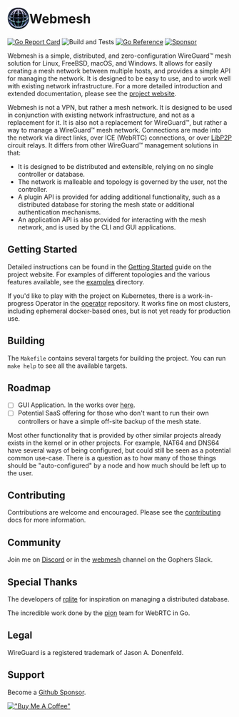 <h1 style="text-align: left"><img align="center" height="50" src="img/webmesh.png" style="margin-top: -7px;">Webmesh</h1>

[![Go Report Card](https://goreportcard.com/badge/github.com/webmeshproj/webmesh)](https://goreportcard.com/report/github.com/webmeshproj/webmesh)
![Build and Tests](https://github.com/webmeshproj/webmesh/actions/workflows/ci.yaml/badge.svg)
[![Go Reference](https://pkg.go.dev/badge/github.com/webmeshproj/webmesh.svg)](https://pkg.go.dev/github.com/webmeshproj/webmesh)
[![Sponsor](https://img.shields.io/static/v1?label=Sponsor&message=%E2%9D%A4&logo=GitHub&color=%23fe8e86)](https://github.com/sponsors/webmeshproj)

Webmesh is a simple, distributed, and zero-configuration WireGuard™ mesh solution for Linux, FreeBSD, macOS, and Windows.
It allows for easily creating a mesh network between multiple hosts, and provides a simple API for managing the network.
It is designed to be easy to use, and to work well with existing network infrastructure.
For a more detailed introduction and extended documentation, please see the [project website](https://webmeshproj.github.io).

Webmesh is not a VPN, but rather a mesh network.
It is designed to be used in conjunction with existing network infrastructure, and not as a replacement for it.
It is also not a replacement for WireGuard™, but rather a way to manage a WireGuard™ mesh network.
Connections are made into the network via direct links, over ICE (WebRTC) connections, or over [LibP2P](https://libp2p.io/) circuit relays.
It differs from other WireGuard™ management solutions in that:

- It is designed to be distributed and extensible, relying on no single controller or database.
- The network is malleable and topology is governed by the user, not the controller.
- A plugin API is provided for adding additional functionality, such as a distributed database for storing the mesh state or additional authentication mechanisms.
- An application API is also provided for interacting with the mesh network, and is used by the CLI and GUI applications.

## Getting Started

Detailed instructions can be found in the [Getting Started](https://webmeshproj.github.io/documentation/getting-started/) guide on the project website.
For examples of different topologies and the various features available, see the [examples](examples/) directory.

If you'd like to play with the project on Kubernetes, there is a work-in-progress Operator in the [operator](https://github.com/webmeshproj/operator/) repository.
It works fine on most clusters, including ephemeral docker-based ones, but is not yet ready for production use.

## Building

The `Makefile` contains several targets for building the project.
You can run `make help` to see all the available targets.

## Roadmap

- [ ] GUI Application. In the works over [here](https://github.com/webmeshproj/app).
- [ ] Potential SaaS offering for those who don't want to run their own controllers or have a simple off-site backup of the mesh state.

Most other functionality that is provided by other similar projects already exists in the kernel or in other projects.
For example, NAT64 and DNS64 have several ways of being configured, but could still be seen as a potential common use-case.
There is a question as to how many of those things should be "auto-configured" by a node and how much should be left up to the user.

## Contributing

Contributions are welcome and encouraged.
Please see the [contributing](CONTRIBUTING.md) docs for more information.

## Community

Join me on [Discord](https://discord.gg/KA3M7x3qu) or in the [webmesh](https://gophers.slack.com/archives/C05L44ZFG80) channel on the Gophers Slack.

## Special Thanks

The developers of [rqlite](https://github.com/rqlite/rqlite) for inspiration on managing a distributed database.

The incredible work done by the [pion](https://github.com/pion/webrtc) team for WebRTC in Go.

## Legal

WireGuard is a registered trademark of Jason A. Donenfeld.

## Support

Become a [Github Sponsor](https://github.com/sponsors/webmeshproj).

[!["Buy Me A Coffee"](https://www.buymeacoffee.com/assets/img/custom_images/orange_img.png)](https://www.buymeacoffee.com/webmeshproj)
